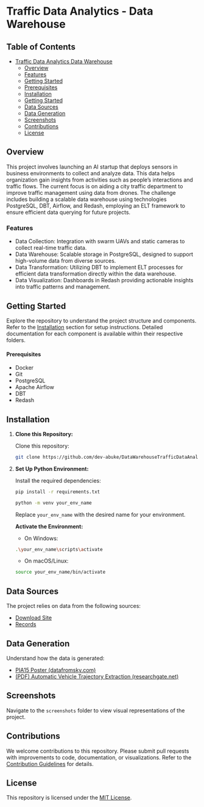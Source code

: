 # Traffic Data Analytics - Data Warehouse

## Table of Contents

- [Traffic Data Analytics Data Warehouse](#traffic-data-analytics-data-warehouse)
  - [Overview](#overview)
  - [Features](#Features)
  - [Getting Started](#Getting_Started)
  - [Prerequisites](#Prerequisites)
  - [Installation](#installation)
  - [Getting Started](#getting-started)
  - [Data Sources](#data-sources)
  - [Data Generation](#data-generation)
  - [Screenshots](#screenshots)
  - [Contributions](#contributions)
  - [License](#license)

## Overview

This project involves launching an AI startup that deploys sensors in business environments to collect and analyze data. This data helps organization gain insights from activities such as people’s interactions and traffic flows. The current focus is on aiding a city traffic department to improve traffic management using data from drones. The challenge includes building a scalable data warehouse using technologies PostgreSQL, DBT, Airflow, and Redash, employing an ELT framework to ensure efficient data querying for future projects.

### Features
- Data Collection: Integration with swarm UAVs and static cameras to collect real-time traffic data.
- Data Warehouse: Scalable storage in PostgreSQL, designed to support high-volume data from diverse sources.
- Data Transformation: Utilizing DBT to implement ELT processes for efficient data transformation directly within the data warehouse.
- Data Visualization: Dashboards in Redash providing actionable insights into traffic patterns and management.

## Getting Started

Explore the repository to understand the project structure and components. Refer to the [Installation](#installation) section for setup instructions. Detailed documentation for each component is available within their respective folders.

#### Prerequisites
- Docker
- Git
- PostgreSQL
- Apache Airflow
- DBT
- Redash

## Installation

1. **Clone this Repository:**

    Clone this repository:
    ```bash 
    git clone https://github.com/dev-abuke/DataWarehouseTrafficDataAnalytics.git
    ```

2. **Set Up Python Environment:**
     

    Install the required dependencies:
   
    ```bash
    pip install -r requirements.txt
    ```

    ```bash
    python -m venv your_env_name
    ```

    Replace `your_env_name` with the desired name for your environment.
    
    **Activate the Environment:**

    - On Windows:

    ```bash
    .\your_env_name\scripts\activate
    ```

    - On macOS/Linux:

    ```bash
    source your_env_name/bin/activate
    ```

## Data Sources

The project relies on data from the following sources:

- [Download Site](https://open-traffic.epfl.ch/index.php/downloads/#1599047632450-ebe509c8-1330)
- [Records](https://zenodo.org/records/7426506)

## Data Generation

Understand how the data is generated:

- [PIA15 Poster (datafromsky.com)](https://datafromsky.com/wp-content/uploads/2015/03/PIA15_poster.pdf)
- [(PDF) Automatic Vehicle Trajectory Extraction (researchgate.net)](https://www.researchgate.net/publication/276857533_Automatic_vehicle_trajectory_extraction_for_traffic_analysis_from_aerial_video_data)

## Screenshots

Navigate to the `screenshots` folder to view visual representations of the project.

## Contributions

We welcome contributions to this repository. Please submit pull requests with improvements to code, documentation, or visualizations. Refer to the [Contribution Guidelines](CONTRIBUTING.md) for details.

## License

This repository is licensed under the [MIT License](LICENSE).
